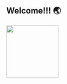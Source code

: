 ## Welcome!!!  :earth_asia:
<img align="" height="137px" src="https://github-readme-stats.vercel.app/api/top-langs/?username=MaxyZhu75&hide_title=true&hide_border=true&layout=compact&bg_color=0,EC6C6C,FFD479,FFFC79,CD853F&theme=graywhite&locale=cn" />
